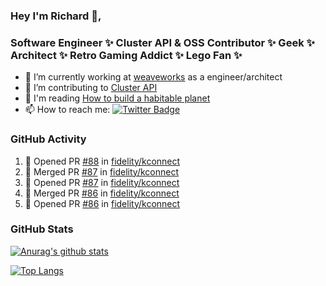 ### Hey I'm Richard 👋, 

<h3 align="left">Software Engineer ✨ Cluster API & OSS Contributor ✨ Geek ✨ Architect ✨ Retro Gaming Addict ✨ Lego Fan ✨</h3>

- 🔭 I’m currently working at [weaveworks](https://github.com/weaveworks) as a engineer/architect
- 👯 I’m contributing to [Cluster API](https://github.com/kubernetes-sigs/cluster-api-provider-aws/pulls?q=is%3Aissue+is%3Apr+author%3Arichardcase+)
- 💬 I'm reading [How to build a habitable planet](https://www.amazon.co.uk/How-Build-Habitable-Planet-Humankind/dp/0691140065)
- 📫 How to reach me: [![Twitter Badge](https://img.shields.io/badge/-@fruit_case-00acee?style=flat&logo=Twitter&logoColor=white)](https://twitter.com/intent/follow?screen_name=fruit_case "Follow on Twitter")

### GitHub Activity 

<!--START_SECTION:activity-->
1. 💪 Opened PR [#88](https://github.com/fidelity/kconnect/pull/88) in [fidelity/kconnect](https://github.com/fidelity/kconnect)
2. 🎉 Merged PR [#87](https://github.com/fidelity/kconnect/pull/87) in [fidelity/kconnect](https://github.com/fidelity/kconnect)
3. 💪 Opened PR [#87](https://github.com/fidelity/kconnect/pull/87) in [fidelity/kconnect](https://github.com/fidelity/kconnect)
4. 🎉 Merged PR [#86](https://github.com/fidelity/kconnect/pull/86) in [fidelity/kconnect](https://github.com/fidelity/kconnect)
5. 💪 Opened PR [#86](https://github.com/fidelity/kconnect/pull/86) in [fidelity/kconnect](https://github.com/fidelity/kconnect)
<!--END_SECTION:activity-->

### GitHub Stats

[![Anurag's github stats](https://github-readme-stats.vercel.app/api?username=richardcase&count_private=true&show_icons=true)](https://github.com/anuraghazra/github-readme-stats)

[![Top Langs](https://github-readme-stats.vercel.app/api/top-langs/?username=richardcase&hide=html&layout=compact)](https://github.com/anuraghazra/github-readme-stats)
